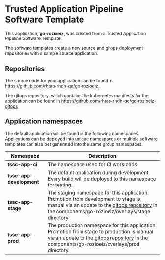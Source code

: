# Trusted Application Pipeline Software Template

This application, **go-rozioeiz**, was created from a Trusted Application Pipeline Software Template.

The software templates create a new source and gitops deployment repositories with a sample source application. 

## Repositories

The source code for your application can be found in [https://github.com/rhtap-rhdh-qe/go-rozioeiz ](https://github.com/rhtap-rhdh-qe/go-rozioeiz ).
 
The gitops repository, which contains the kubernetes manifests for the application can be found in 
[https://github.com/rhtap-rhdh-qe/go-rozioeiz-gitops ](https://github.com/rhtap-rhdh-qe/go-rozioeiz-gitops ) 

## Application namespaces 

The default application will be found in the following namespaces. Applications can be deployed into unique namespaces or multiple software templates can also bet generated into the same group namespaces.  

|  Namespace   |  Description   |  
| -------- | -------- |
| **tssc-app-ci** | The namespace used for CI workloads |
| **tssc-app-development** | The default application during development. Every build will be deployed to this namespace for testing. |
| **tssc-app-stage** | The staging namespace for this application. Promotion from development to stage is manual via an update to the [gitops repository](https://github.com/rhtap-rhdh-qe/go-rozioeiz-gitops ) in the components/go-rozioeiz/overlays/stage directory |
| **tssc-app-prod** | The production namespace for this application. Promotion from stage to production is manual via an update to the [gitops repository](https://github.com/rhtap-rhdh-qe/go-rozioeiz-gitops ) in the components/go-rozioeiz/overlays/prod directory |